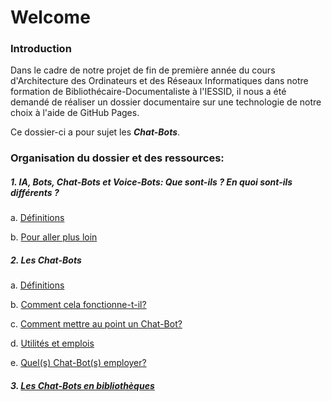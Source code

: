 # Welcome

### Introduction
Dans le cadre de notre projet de fin de première année du cours d'Architecture des Ordinateurs et des Réseaux Informatiques dans notre formation de Bibliothécaire-Documentaliste à l'IESSID, il nous a été demandé de réaliser un dossier documentaire sur une technologie de notre choix à l'aide de GitHub Pages.

Ce dossier-ci a pour sujet les <strong><em>Chat-Bots</em></strong>.

### Organisation du dossier et des ressources:

##### 1. IA, Bots, Chat-Bots et Voice-Bots: <em>Que sont-ils ? En quoi sont-ils différents ?</em>

a. [Définitions](aa-ia_bots_chat-bots_voice-bots-def.md)

b. [Pour aller plus loin](ab-ia_bots_chat-bots_voice-bots-plus_loin.md)

##### 2. Les Chat-Bots

a.	[Définitions](ba-les_chat-bots-def.md)

b.	[Comment cela fonctionne-t-il?](bb-les_chat-bots-comment_ça_fonctionne.md)

c.  [Comment mettre au point un Chat-Bot?](bc-les_chat-bots-comment_creer_chat-bots.md)

d.	[Utilités et emplois](bd-les_chat-bots-uti_emplois.md)

e.  [Quel(s) Chat-Bot(s) employer?](be-les_chat-bots-quel_employer.md)

##### 3. [Les Chat-Bots en bibliothèques](c-chat-bots_en_biblio.md)


